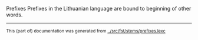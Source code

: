 Prefixes
Prefixes in the Lithuanian language are bound to beginning of other words.



* * *
<small>This (part of) documentation was generated from [../src/fst/stems/prefixes.lexc](http://github.com/giellalt/lang-lit/blob/main/../src/fst/stems/prefixes.lexc)</small>